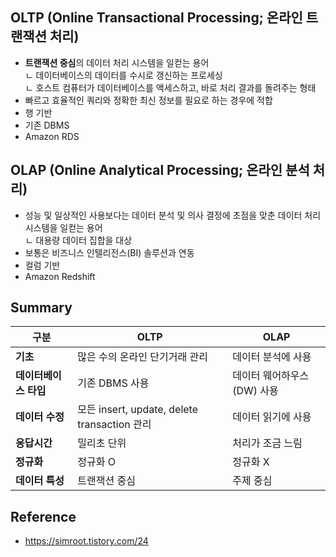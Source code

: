 
## OLTP (Online Transactional Processing; 온라인 트랜잭션 처리)
- **트랜잭션 중심**의 데이터 처리 시스템을 일컫는 용어<br>
    ㄴ 데이터베이스의 데이터를 수시로 갱신하는 프로세싱<br>
    ㄴ 호스트 컴퓨터가 데이터베이스를 액세스하고, 바로 처리 결과를 돌려주는 형태
- 빠르고 효율적인 쿼리와 정확한 최신 정보를 필요로 하는 경우에 적합
- 행 기반
- 기존 DBMS
- Amazon RDS

## OLAP (Online Analytical Processing; 온라인 분석 처리)
- 성능 및 일상적인 사용보다는 데이터 분석 및 의사 결정에 초점을 맞춘 데이터 처리 시스템을 일컫는 용어<br>
    ㄴ 대용량 데이터 집합을 대상
- 보통은 비즈니스 인텔리전스(BI) 솔루션과 연동
- 컬럼 기반
- Amazon Redshift

## Summary

| **구분**        | **OLTP**                                | **OLAP**         |
|---------------|-----------------------------------------|------------------|
| **기초**        | 많은 수의 온라인 단기거래 관리                       | 데이터 분석에 사용       |
| **데이터베이스 타입** | 기존 DBMS 사용                              | 데이터 웨어하우스(DW) 사용 |
| **데이터 수정**    | 모든 insert, update, delete transaction 관리 | 데이터 읽기에 사용       |
| **응답시간**      | 밀리초 단위                                  | 처리가 조금 느림        |
| **정규화**       | 정규화 O                                   | 정규화 X            |
| **데이터 특성**    | 트랜잭션 중심                                 | 주제 중심            |


## Reference
- https://simroot.tistory.com/24
